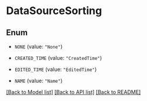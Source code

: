 # DataSourceSorting

## Enum


* `NONE` (value: `"None"`)

* `CREATED_TIME` (value: `"CreatedTime"`)

* `EDITED_TIME` (value: `"EditedTime"`)

* `NAME` (value: `"Name"`)


[[Back to Model list]](../README.md#documentation-for-models) [[Back to API list]](../README.md#documentation-for-api-endpoints) [[Back to README]](../README.md)


